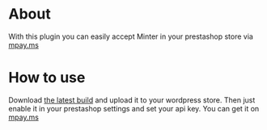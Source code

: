 # About
With this plugin you can easily accept Minter in your prestashop store via [mpay.ms](https://mpay.ms)

# How to use
Download [the latest build](https://github.com/mintermania/mpay-prestashop/archive/master.zip) and upload it to your wordpress store.
Then just enable it in your prestashop settings and set your api key. You can get it on [mpay.ms](https://mpay.ms)